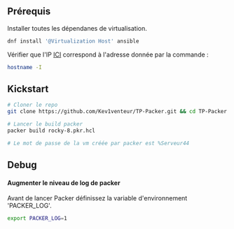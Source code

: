 ## Prérequis
Installer toutes les dépendanes de virtualisation.
```bash
dnf install '@Virtualization Host' ansible
```
Vérifier que l'IP [ICI](rocky-8.pkr.hcl#L22) correspond à l'adresse donnée par la commande :
```bash
hostname -I
```

## Kickstart

```BASH
# Cloner le repo
git clone https://github.com/Kev1venteur/TP-Packer.git && cd TP-Packer

# Lancer le build packer 
packer build rocky-8.pkr.hcl

# Le mot de passe de la vm créée par packer est %Serveur44
``` 

## Debug

#### Augmenter le niveau de log de packer

Avant de lancer Packer définissez la variable d'environnement 'PACKER_LOG'.

```bash
export PACKER_LOG=1
```
